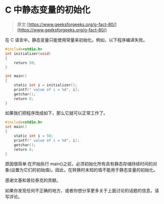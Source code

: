 # C 中静态变量的初始化

> 原文:[https://www.geeksforgeeks.org/g-fact-80/](https://www.geeksforgeeks.org/g-fact-80/)

在 C 语言中，静态变量只能使用常量来初始化。例如，以下程序编译失败。

```cpp
#include<stdio.h>
int initializer(void)
{
    return 50;
}

int main()
{
    static int i = initializer();
    printf(" value of i = %d", i);
    getchar();
    return 0;
}
```

如果我们把程序改成如下，那么它就可以正常工作了。

```cpp
#include<stdio.h>
int main()
{
    static int i = 50;
    printf(" value of i = %d", i);
    getchar();
    return 0;
}
```

原因很简单:在开始执行 main()之前，必须初始化所有具有静态存储持续时间的对象(设置为它们的初始值)。因此，在转换时未知的值不能用于静态变量的初始化。

感谢文基和普拉泰克的贡献。

如果你发现任何不正确的地方，或者你想分享更多关于上面讨论的话题的信息，请写评论。